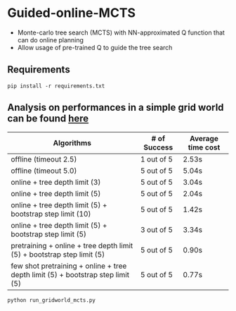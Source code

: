 # Guided-online-MCTS

- Monte-carlo tree search (MCTS) with NN-approximated Q function that can do online planning
- Allow usage of pre-trained Q to guide the tree search


## Requirements
```
pip install -r requirements.txt
```

## Analysis on performances in a simple grid world can be found [here](https://chshih2.github.io/blog/2023/02/01/MCTS-online-searching/)

| Algorithms                                                                      | # of Success  | Average time cost |
| ------------------------------------------------------------------------------- | ------------- | ----------------- |
| offline (timeout 2.5)                                                           | 1 out of 5    | 2.53s             |
| offline (timeout 5.0)                                                           | 5 out of 5    | 5.04s             |
| online + tree depth limit (3)                                                   | 5 out of 5    | 3.04s             |
| online + tree depth limit (5)                                                   | 5 out of 5    | 2.04s             |
| online + tree depth limit (5) + bootstrap step limit (10)                       | 5 out of 5    | 1.42s             |
| online + tree depth limit (5) + bootstrap step limit (5)                        | 3 out of 5    | 3.34s             |
| pretraining + online + tree depth limit (5) + bootstrap step limit (5)          | 5 out of 5    | 0.90s             |
| few shot pretraining + online + tree depth limit (5) + bootstrap step limit (5) | 5 out of 5    | 0.77s             |


```
python run_gridworld_mcts.py
```
